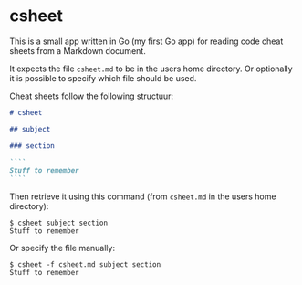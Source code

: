 # csheet

This is a small app written in Go (my first Go app) for reading code cheat sheets from a Markdown document.

It expects the file `csheet.md` to be in the users home directory. Or optionally it is possible to specify which file should be used. 

Cheat sheets follow the following structuur:

`````markdown
# csheet

## subject

### section

````
Stuff to remember
````

`````

Then retrieve it using this command (from `csheet.md` in the users home directory):
````
$ csheet subject section
Stuff to remember
````

Or specify the file manually:
````
$ csheet -f csheet.md subject section
Stuff to remember
````
